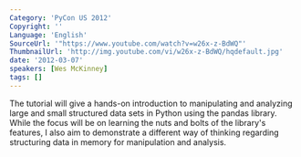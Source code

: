 ```yaml
---
Category: 'PyCon US 2012'
Copyright: ''
Language: 'English'
SourceUrl: '"https://www.youtube.com/watch?v=w26x-z-BdWQ"'
ThumbnailUrl: 'http://img.youtube.com/vi/w26x-z-BdWQ/hqdefault.jpg'
date: '2012-03-07'
speakers: [Wes McKinney]
tags: []
---
```

The tutorial will give a hands-on introduction to manipulating and analyzing
large and small structured data sets in Python using the pandas library. While
the focus will be on learning the nuts and bolts of the library's features, I
also aim to demonstrate a different way of thinking regarding structuring data
in memory for manipulation and analysis.

